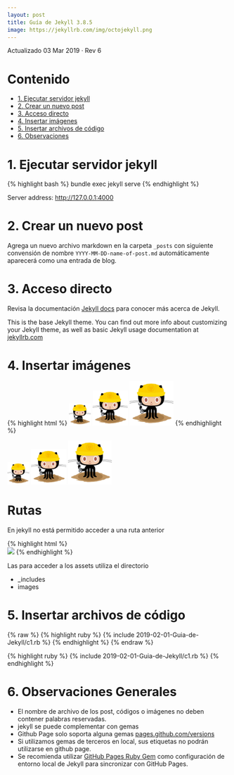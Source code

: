 ```yaml
---
layout: post
title: Guía de Jekyll 3.8.5
image: https://jekyllrb.com/img/octojekyll.png
---
```

Actualizado 03 Mar 2019 · Rev 6

# Contenido

- [1. Ejecutar servidor jekyll](#1-ejecutar-servidor-jekyll)
- [2. Crear un nuevo post](#2-crear-un-nuevo-post)
- [3. Acceso directo](#3-acceso-directo)
- [4. Insertar imágenes](#4-insertar-imágenes)
- [5. Insertar archivos de código](#5-insertar-archivos-de-código)
- [6. Observaciones](#6-observaciones)


# 1. Ejecutar servidor jekyll

{% highlight bash %} bundle exec jekyll serve {% endhighlight %}

Server address: http://127.0.0.1:4000

# 2. Crear un nuevo post 

Agrega un nuevo archivo markdown en la carpeta `_posts` con siguiente convensión de nombre `YYYY-MM-DD-name-of-post.md` automáticamente aparecerá como una entrada de blog. 


# 3. Acceso directo

Revisa la documentación  [Jekyll docs][jekyll-docs] para conocer más acerca de Jekyll. 

[jekyll-docs]: https://jekyllrb.com/docs/home

This is the base Jekyll theme. You can find out more info about customizing your Jekyll theme, as well as basic Jekyll usage documentation at [jekyllrb.com](https://jekyllrb.com/)


# 4. Insertar imágenes

{% highlight html %} 
    <img src="/images/404.jpg" style="width: 50px;"/>
    <img src="/images/404.jpg" style="width: 80px;"/>
    <img src="/images/404.jpg" style="width: 100px;"/>
{% endhighlight %}

<img src="/images/404.jpg" style="width: 50px;"/>
<img src="/images/404.jpg" style="width: 80px;"/>
<img src="/images/404.jpg" style="width: 100px;"/>

# Rutas

En jekyll no está permitido acceder a una ruta anterior 

{% highlight html %}  
<img src="../../images/404.jpg"/> 
{% endhighlight %}

Las para acceder a los assets utiliza el directorio

* _includes
* images


# 5. Insertar archivos de código 

{% raw %}
    {% highlight ruby %}
    {% include 2019-02-01-Guia-de-Jekyll/c1.rb %}
    {% endhighlight %}
{% endraw %}

{% highlight ruby %}
{% include 2019-02-01-Guia-de-Jekyll/c1.rb %}
{% endhighlight %}

# 6. Observaciones Generales

- El nombre de archivo de los post, códigos o imágenes no deben contener palabras reservadas.
- jekyll se puede complementar con gemas
- Github Page solo soporta alguna gemas [pages.github.com/versions](https://pages.github.com/versions/) 
- Si utilizamos gemas de terceros en local, sus etiquetas no podrán utilizarse en github page.
- Se recomienda utilizar [GitHub Pages Ruby Gem](https://github.com/github/pages-gem) como configuración de entorno local de Jekyll para sincronizar con GitHub Pages.
